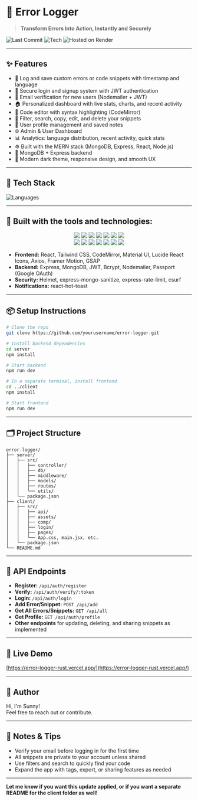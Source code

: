 # 🐞 Error Logger

> **Transform Errors Into Action, Instantly and Securely**

![Last Commit](https://img.shields.io/github/last-commit/Sunny-esc/Error_Logger?style=for-the-badge)
![Tech](https://img.shields.io/badge/javascript-98.8%25-yellow?style=for-the-badge&logo=javascript)
![Hosted on Render](https://img.shields.io/badge/Hosted%20on-Render-3C3C3C?style=for-the-badge&logo=render&logoColor=white)

---

## ✨ Features

- 🐛 Log and save custom errors or code snippets with timestamp and language
- 🔐 Secure login and signup system with JWT authentication
- 📧 Email verification for new users (Nodemailer + JWT)
- 🏠 Personalized dashboard with live stats, charts, and recent activity
- 📝 Code editor with syntax highlighting (CodeMirror)
- 📂 Filter, search, copy, edit, and delete your snippets
- 👤 User profile management and saved notes
- 🌐 Admin & User Dashboard
- 📊 Analytics: language distribution, recent activity, quick stats
- ⚙️ Built with the MERN stack (MongoDB, Express, React, Node.js)
- 💽 MongoDB + Express backend
- 🎨 Modern dark theme, responsive design, and smooth UX

---

## 🧪 Tech Stack

![Languages](https://img.shields.io/github/languages/count/Sunny-esc/Error_Logger?style=for-the-badge)

---

## 🔧 Built with the tools and technologies:

<p align="center">
  <img src="https://img.shields.io/badge/JavaScript-F7DF1E?style=for-the-badge&logo=javascript" />
  <img src="https://img.shields.io/badge/JSON-000000?style=for-the-badge&logo=json" />
  <img src="https://img.shields.io/badge/Markdown-000000?style=for-the-badge&logo=markdown" />
  <img src="https://img.shields.io/badge/CodeMirror-DB1F26?style=for-the-badge&logo=codemirror" />
  <img src="https://img.shields.io/badge/NPM-CB3837?style=for-the-badge&logo=npm" />
  <img src="https://img.shields.io/badge/Mongoose-880000?style=for-the-badge&logo=mongoose" />
  <img src="https://img.shields.io/badge/.ENV-8DD6F9?style=for-the-badge" />
  <br />
  <img src="https://img.shields.io/badge/Node.js-339933?style=for-the-badge&logo=nodedotjs" />
  <img src="https://img.shields.io/badge/Nodemon-76D04B?style=for-the-badge&logo=nodemon" />
  <img src="https://img.shields.io/badge/React-20232A?style=for-the-badge&logo=react" />
  <img src="https://img.shields.io/badge/Vite-646CFF?style=for-the-badge&logo=vite" />
  <img src="https://img.shields.io/badge/ESLint-4B32C3?style=for-the-badge&logo=eslint" />
  <img src="https://img.shields.io/badge/Axios-5A29E4?style=for-the-badge&logo=axios" />
  <img src="https://img.shields.io/badge/React Router-CA4245?style=for-the-badge&logo=reactrouter" />
</p>


- **Frontend:** React, Tailwind CSS, CodeMirror, Material UI, Lucide React Icons, Axios, Framer Motion, GSAP
- **Backend:** Express, MongoDB, JWT, Bcrypt, Nodemailer, Passport (Google OAuth)
- **Security:** Helmet, express-mongo-sanitize, express-rate-limit, csurf
- **Notifications:** react-hot-toast

---

## 📦 Setup Instructions

```bash
# Clone the repo
git clone https://github.com/yourusername/error-logger.git

# Install backend dependencies
cd server
npm install

# Start backend
npm run dev

# In a separate terminal, install frontend
cd ../client
npm install

# Start frontend
npm run dev
```

---

## 🗂️ Project Structure

```
error-logger/
├── server/
│   ├── src/
│   │   ├── controller/
│   │   ├── db/
│   │   ├── middleware/
│   │   ├── models/
│   │   ├── routes/
│   │   └── utils/
│   └── package.json
├── client/
│   ├── src/
│   │   ├── api/
│   │   ├── assets/
│   │   ├── comp/
│   │   ├── login/
│   │   ├── pages/
│   │   └── App.css, main.jsx, etc.
│   └── package.json
└── README.md
```

---

## 🔗 API Endpoints

- **Register:** `/api/auth/register`
- **Verify:** `/api/auth/verify/:token`
- **Login:** `/api/auth/login`
- **Add Error/Snippet:** `POST /api/add`
- **Get All Errors/Snippets:** `GET /api/all`
- **Get Profile:** `GET /api/auth/profile`
- **Other endpoints** for updating, deleting, and sharing snippets as implemented

---

## 🚀 Live Demo

[https://error-logger-rust.vercel.app/](https://error-logger-rust.vercel.app/)

---

## 👤 Author

Hi, I'm Sunny!  
Feel free to reach out or contribute.

---

## 📌 Notes & Tips

- Verify your email before logging in for the first time
- All snippets are private to your account unless shared
- Use filters and search to quickly find your code
- Expand the app with tags, export, or sharing features as needed

---

**Let me know if you want this update applied, or if you want a separate README for the client folder as well!**
